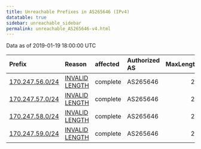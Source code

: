 ```yaml
---
title: Unreachable Prefixes in AS265646 (IPv4)
datatable: true
sidebar: unreachable_sidebar
permalink: unreachable_AS265646-v4.html
---
```


Data as of 2019-01-19 18:00:00 UTC


<div class="datatable-begin"></div>

| Prefix                                                   | Reason                                                                                                     | affected   | Authorized AS   |   MaxLength | Anchor                                         |   unreachable /24s |
|:---------------------------------------------------------|:-----------------------------------------------------------------------------------------------------------|:-----------|:----------------|------------:|:-----------------------------------------------|-------------------:|
| [170.247.56.0/24](https://stat.ripe.net/170.247.56.0/24) | [INVALID LENGTH](https://rpki-validator.ripe.net/announcement-preview?asn=AS265646&prefix=170.247.56.0/24) | complete   | AS265646        |          22 | [LACNIC](unreachable_LACNIC_RPKI_Root-v4.html) |                  1 |
| [170.247.57.0/24](https://stat.ripe.net/170.247.57.0/24) | [INVALID LENGTH](https://rpki-validator.ripe.net/announcement-preview?asn=AS265646&prefix=170.247.57.0/24) | complete   | AS265646        |          22 | [LACNIC](unreachable_LACNIC_RPKI_Root-v4.html) |                  1 |
| [170.247.58.0/24](https://stat.ripe.net/170.247.58.0/24) | [INVALID LENGTH](https://rpki-validator.ripe.net/announcement-preview?asn=AS265646&prefix=170.247.58.0/24) | complete   | AS265646        |          22 | [LACNIC](unreachable_LACNIC_RPKI_Root-v4.html) |                  1 |
| [170.247.59.0/24](https://stat.ripe.net/170.247.59.0/24) | [INVALID LENGTH](https://rpki-validator.ripe.net/announcement-preview?asn=AS265646&prefix=170.247.59.0/24) | complete   | AS265646        |          22 | [LACNIC](unreachable_LACNIC_RPKI_Root-v4.html) |                  1 |

<div class="datatable-end"></div>